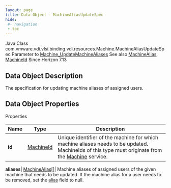 ```yaml
---
layout: page
title: Data Object - MachineAliasUpdateSpec
hide:
 #- navigation
 - toc
---
```






Java Class
    com.vmware.vdi.vlsi.binding.vdi.resources.Machine.MachineAliasUpdateSpec
Parameter to
     [Machine_UpdateMachineAliases](vdi.resources.Machine.md#updateMachineAliases)
See also
     [MachineAlias](vdi.resources.Machine.MachineAlias.md), [MachineId](vdi.entity.MachineId.md)
Since 
    Horizon 7.13

## Data Object Description 

The specification for updating machine aliases of assigned users. 

## Data Object Properties

Properties

Name |  Type |  Description   
---|---|---  
**id**| [MachineId](vdi.entity.MachineId.md)|  Unique identifier of the machine for which machine aliases needs to be updated. MachineIds of this type must originate from the [Machine](vdi.resources.Machine.md) service.   
  
**aliases**| [MachineAlias[]](vdi.resources.Machine.MachineAlias.md)|  Machine aliases of assigned users of the given machine that needs to be updated. If the machine alias for a user needs to be removed, set the [alias](vdi.resources.Machine.MachineAlias.md#alias) field to null.   
  
  

  

